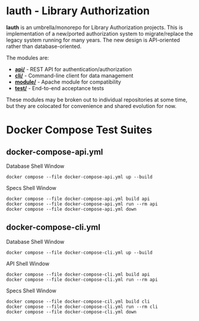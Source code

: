 # lauth - Library Authorization

**lauth** is an umbrella/monorepo for Library Authorization projects. This is
implementation of a new/ported authorization system to migrate/replace the
legacy system running for many years. The new design is API-oriented rather
than database-oriented.

The modules are:

 - **[api/](./api/)** - REST API for authentication/authorization
 - **[cli/](./cli/)** - Command-line client for data management
 - **[module/](./module/)** - Apache module for compatibility
 - **[test/](./test/)** - End-to-end acceptance tests

These modules may be broken out to individual repositories at some time, but
they are colocated for convenience and shared evolution for now.

# Docker Compose Test Suites
## docker-compose-api.yml
Database Shell Window
``` shell
docker compose --file docker-compose-api.yml up --build
```
Specs Shell Window
``` shell
docker compose --file docker-compose-api.yml build api
docker compose --file docker-compose-api.yml run --rm api
docker compose --file docker-compose-api.yml down
```

## docker-compose-cli.yml
Database Shell Window
``` shell
docker compose --file docker-compose-cli.yml up --build
```
API Shell Window
``` shell
docker compose --file docker-compose-cli.yml build api
docker compose --file docker-compose-cli.yml run --rm api
```
Specs Shell Window
``` shell
docker compose --file docker-compose-cil.yml build cli
docker compose --file docker-compose-cli.yml run --rm cli
docker compose --file docker-compose-cli.yml down
```
